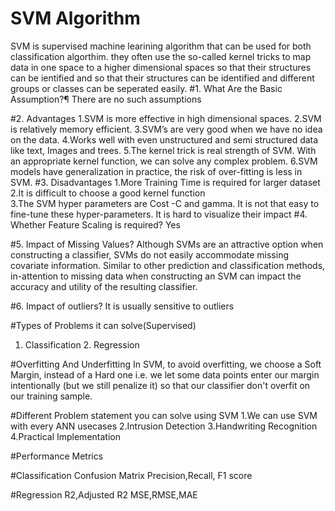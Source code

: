 # SVM Algorithm
SVM is supervised machine learining algorithm that can be used for both classification algorthim.
they often use the so-called kernel tricks to map data in one space to a higher dimensional spaces so that their structures can be ientified and so that their structures can be identified and different groups or classes can be seperated easily.
#1. What Are the Basic Assumption?¶
There are no such assumptions

#2. Advantages
  1.SVM is more effective in high dimensional spaces.
  2.SVM is relatively memory efficient.
  3.SVM’s are very good when we have no idea on the data.
  4.Works well with even unstructured and semi structured data like text, Images and trees.
  5.The kernel trick is real strength of SVM. With an appropriate kernel function, we can solve any complex problem.
  6.SVM models have generalization in practice, the risk of over-fitting is less in SVM.
#3. Disadvantages
  1.More Training Time is required for larger dataset
  2.It is difficult to choose a good kernel function  
  3.The SVM hyper parameters are Cost -C and gamma. It is not that easy to fine-tune these hyper-parameters. It is hard to visualize their impact
#4. Whether Feature Scaling is required?
Yes

#5. Impact of Missing Values?
  Although SVMs are an attractive option when constructing a classifier, SVMs do not easily accommodate missing covariate information. Similar to other prediction and             classification methods, in-attention to missing data when constructing an SVM can impact the accuracy and utility of the resulting classifier.

#6. Impact of outliers?
  It is usually sensitive to outliers 

#Types of Problems it can solve(Supervised)
  1. Classification     2. Regression

#Overfitting And Underfitting
  In SVM, to avoid overfitting, we choose a Soft Margin, instead of a Hard one i.e. we let some data points enter our margin intentionally (but we still penalize it) so that our   classifier don't overfit on our training sample.
 
#Different Problem statement you can solve using SVM
  1.We can use SVM with every ANN usecases
  2.Intrusion Detection
  3.Handwriting Recognition
  4.Practical Implementation
 
#Performance Metrics

#Classification
Confusion Matrix
Precision,Recall, F1 score

#Regression
R2,Adjusted R2
MSE,RMSE,MAE
